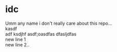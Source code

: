 # idc
Umm any name i don't really care about this repo...
<br>
kasdf
<br>
adf
ksdjhf
asdf;oasdfas
dfasljdfas
<br>
new line 1
<br>
new line 2..
